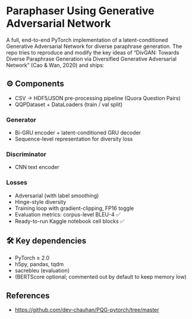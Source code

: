 # Paraphaser Using Generative Adversarial Network


A full, end-to-end PyTorch implementation of a latent-conditioned Generative Adversarial Network for diverse paraphrase generation.
The repo tries to reproduce and modify the key ideas of “DivGAN: Towards Diverse Paraphrase Generation via Diversified Generative Adversarial Network” (Cao & Wan, 2020) and ships:

## ⚙️ Components
- CSV → HDF5/JSON pre-processing pipeline (Quora Question Pairs)	
- QQPDataset + DataLoaders (train / val split)	
### Generator
- Bi-GRU encoder + latent-conditioned GRU decoder
- Sequence-level representation for diversity loss	
### Discriminator
- CNN text encoder 
### Losses
- Adversarial (with label smoothing)
- Hinge-style diversity
- Training loop with gradient-clipping, FP16 toggle
- Evaluation metrics: corpus-level BLEU-4	✅
- Ready-to-run Kaggle notebook cell blocks	✅

## 🛠 Key dependencies
- PyTorch ≥ 2.0
- h5py, pandas, tqdm
- sacrebleu (evaluation)
- (BERTScore optional; commented out by default to keep memory low)

## References
- https://github.com/dev-chauhan/PQG-pytorch/tree/master

